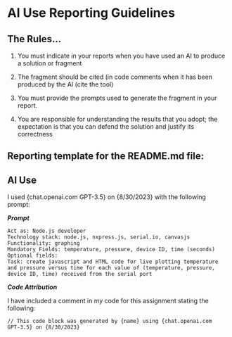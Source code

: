 # AI Use Reporting Guidelines

## The Rules...

1. You must indicate in your reports when you have used an AI to
produce a solution or fragment

2. The fragment should be cited (in code comments when it has been
produced by the AI (cite the tool)

3. You must provide the prompts used to generate the fragment in your report.

4. You are responsible for understanding the results that you adopt;
the expectation is that you can defend the solution and justify its
correctness

## Reporting template for the README.md file:


## AI Use

I used {chat.openai.com GPT-3.5} on {8/30/2023} with the following prompt:

***Prompt***

```
Act as: Node.js developer
Technology stack: node.js, nxpress.js, serial.io, canvasjs
Functionality: graphing
Mandatory Fields: temperature, pressure, device ID, time (seconds)
Optional fields: 
Task: create javascript and HTML code for live plotting temperature
and pressure versus time for each value of (temperature, pressure,
device ID, time) received from the serial port

```

***Code Attribution***

I have included a comment in my code for this assignment stating the following:

```
// This code block was generated by {name} using {chat.openai.com
GPT-3.5} on {8/30/2023}

```
